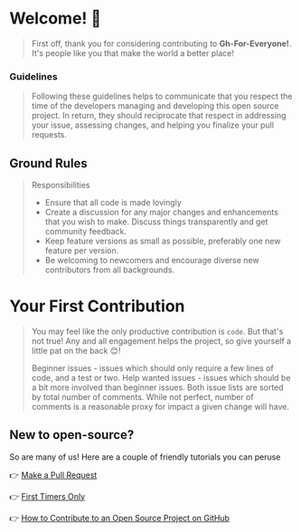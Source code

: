 
# Welcome! :partying_face:

>First off, thank you for considering contributing to **Gh-For-Everyone!**. It's people like you that make the world a better place!

### Guidelines

>Following these guidelines helps to communicate that you respect the time of the developers managing and developing this open source project. In return, they should reciprocate that respect in addressing your issue, assessing changes, and helping you finalize your pull requests.

## Ground Rules

> Responsibilities
> * Ensure that all code is made lovingly
> * Create a discussion for any major changes and enhancements that you wish to make. Discuss things transparently and get community feedback.
> * Keep feature versions as small as possible, preferably one new feature per version.
> * Be welcoming to newcomers and encourage diverse new contributors from all backgrounds.

# Your First Contribution

> You may feel like the only productive contribution is `code`. But that's not true! Any and all engagement helps the project, so give yourself a little pat on the back 😊!
>
> Beginner issues - issues which should only require a few lines of code, and a test or two.
> Help wanted issues - issues which should be a bit more involved than beginner issues.
> Both issue lists are sorted by total number of comments. While not perfect, number of comments is a reasonable proxy for impact a given change will have.

## New to open-source?

So are many of us! Here are a couple of friendly tutorials you can peruse

👉 [Make a Pull Request](https://docs.github.com/en/pull-requests/collaborating-with-pull-requests/proposing-changes-to-your-work-with-pull-requests/creating-a-pull-request)

👉  [First Timers Only](http://www.firsttimersonly.com/)

👉  [How to Contribute to an Open Source Project on GitHub](https://docs.github.com/en/get-started/exploring-projects-on-github/finding-ways-to-contribute-to-open-source-on-github)
